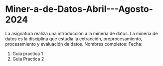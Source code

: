 # Miner-a-de-Datos-Abril---Agosto-2024
La asignatura realiza una introducción a la minería de datos. La minería de datos es la disciplina que estudia la extracción, preprocesamiento, procesamiento y evaluación  de datos.
Nombres completos: 
Fecha:

1. Guia practica 1
2. Guia Practica 2
